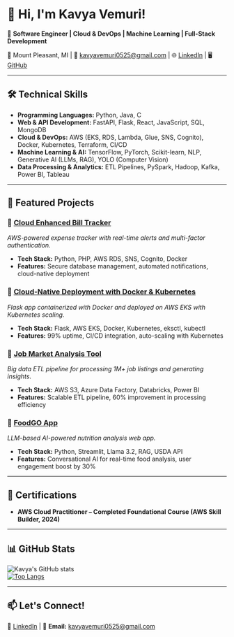

<!--
**Kavyavemuri25/Kavyavemuri25** is a ✨ _special_ ✨ repository because its `README.md` (this file) appears on your GitHub profile.

Here are some ideas to get you started:

- 🔭 I’m currently working on ...
- 🌱 I’m currently learning ...
- 👯 I’m looking to collaborate on ...
- 🤔 I’m looking for help with ...
- 💬 Ask me about ...
- 📫 How to reach me: ...
- 😄 Pronouns: ...
- ⚡ Fun fact: ...
-->

# 👋 Hi, I'm Kavya Vemuri!  
🚀 **Software Engineer | Cloud & DevOps | Machine Learning | Full-Stack Development**  

📍 Mount Pleasant, MI | 📧 kavyavemuri0525@gmail.com | 🌐 [LinkedIn](https://www.linkedin.com/in/kavya-vemuri25/) | 🖥️ [GitHub](https://github.com/Kavyavemuri25)  

---

## 🛠️ Technical Skills  

- **Programming Languages:** Python, Java, C  
- **Web & API Development:** FastAPI, Flask, React, JavaScript, SQL, MongoDB  
- **Cloud & DevOps:** AWS (EKS, RDS, Lambda, Glue, SNS, Cognito), Docker, Kubernetes, Terraform, CI/CD  
- **Machine Learning & AI:** TensorFlow, PyTorch, Scikit-learn, NLP, Generative AI (LLMs, RAG), YOLO (Computer Vision)  
- **Data Processing & Analytics:** ETL Pipelines, PySpark, Hadoop, Kafka, Power BI, Tableau  

---

## 📌 Featured Projects  

### 🔹 [Cloud Enhanced Bill Tracker](https://github.com/Kavyavemuri25/cloud-bill-tracker)  
*AWS-powered expense tracker with real-time alerts and multi-factor authentication.*  
- **Tech Stack:** Python, PHP, AWS RDS, SNS, Cognito, Docker  
- **Features:** Secure database management, automated notifications, cloud-native deployment  

### 🔹 [Cloud-Native Deployment with Docker & Kubernetes](https://github.com/Kavyavemuri25/cloud-native-deployment)  
*Flask app containerized with Docker and deployed on AWS EKS with Kubernetes scaling.*  
- **Tech Stack:** Flask, AWS EKS, Docker, Kubernetes, eksctl, kubectl  
- **Features:** 99% uptime, CI/CD integration, auto-scaling with Kubernetes  

### 🔹 [Job Market Analysis Tool](https://github.com/Kavyavemuri25/Job-Market-ETL-Analytics)  
*Big data ETL pipeline for processing 1M+ job listings and generating insights.*  
- **Tech Stack:** AWS S3, Azure Data Factory, Databricks, Power BI  
- **Features:** Scalable ETL pipeline, 60% improvement in processing efficiency  

### 🔹 [FoodGO App](https://github.com/Kavyavemuri25/FoodGO-LLM-RAG-App)  
*LLM-based AI-powered nutrition analysis web app.*  
- **Tech Stack:** Python, Streamlit, Llama 3.2, RAG, USDA API  
- **Features:** Conversational AI for real-time food analysis, user engagement boost by 30%  

---

## 📜 Certifications  
- **AWS Cloud Practitioner – Completed Foundational Course (AWS Skill Builder, 2024)**  

---

## 📊 GitHub Stats  

![Kavya's GitHub stats](https://github-readme-stats.vercel.app/api?username=Kavyavemuri25&show_icons=true&theme=radical)  
[![Top Langs](https://github-readme-stats.vercel.app/api/top-langs/?username=Kavyavemuri25&layout=compact&theme=radical)](https://github.com/anuraghazra/github-readme-stats)  

---

## 📫 Let's Connect!  
💼 [LinkedIn](https://www.linkedin.com/in/kavya-vemuri25/) | 📧 **Email:** kavyavemuri0525@gmail.com  
